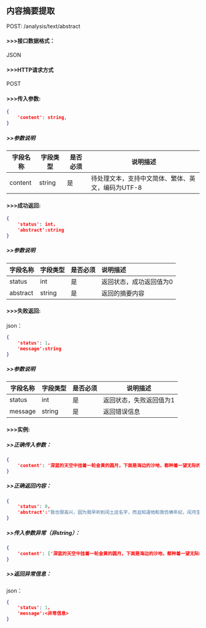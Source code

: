 ## 内容摘要提取

POST:  /analysis/text/abstract

#### >>>接口数据格式：

JSON

#### >>>HTTP请求方式

POST

#### >>>传入参数:

```json
{
	'content': string,
}
```

##### >>参数说明

| 字段名称 | 字段类型 | 是否必须 | 说明描述                                          |
| -------- | -------- | -------- | ------------------------------------------------- |
| content  | string   | 是       | 待处理文本，支持中文简体、繁体、英文，编码为UTF-8 |

#### >>>成功返回:

```json
{
	'status': int，    
    'abstract':string 	
}
```

##### >>参数说明

| 字段名称 | 字段类型 | 是否必须 | 说明描述                |
| -------- | -------- | -------- | :---------------------- |
| status   | int      | 是       | 返回状态，成功返回值为0 |
| abstract | string   | 是       | 返回的摘要内容          |

#### >>>失败返回:

json：

```json
{
	'status': 1，
    'message':string		
}
```

##### >>参数说明

| 字段名称 | 字段类型 | 是否必须 | 说明描述                |
| -------- | -------- | -------- | ----------------------- |
| status   | int      | 是       | 返回状态，失败返回值为1 |
| message  | string   | 是       | 返回错误信息            |

#### >>>实例:

##### >>正确传入参数：

```json
{
	'content': '深蓝的天空中挂着一轮金黄的圆月，下面是海边的沙地，都种着一望无际的碧绿的西瓜。其间有一个十一二岁的少年，项带银圈，手捏一柄钢叉，向一匹猹尽力地刺去。那猹却将身一扭，反从他的胯下逃走了。这少年便是闰土。我认识他时，也不过十多岁，离现在将有三十年了；那时我的父亲还在世，家景也好，我正是一个少爷。他便对父亲说，可以叫他的儿子闰土来管祭器的。我的父亲允许了；我也很高兴，因为我早听到闰土这名字，而且知道他和我仿佛年纪，闰月生的，五行缺土，所以他的父亲叫他闰土'
}
```

##### >>正确返回内容：

```json
{
	'status': 0，
    'abstract':"我也很高兴，因为我早听到闰土这名字，而且知道他和我仿佛年纪，闰月生的，五行缺土，所以他的父亲叫他闰土"				
}
```

##### >>传入参数异常（非string）：

```json
{
	'content': ['深蓝的天空中挂着一轮金黄的圆月，下面是海边的沙地，都种着一望无际的碧绿的西瓜。其间有一个十一二岁的少年，项带银圈，手捏一柄钢叉，向一匹猹尽力地刺去。那猹却将身一扭，反从他的胯下逃走了。这少年便是闰土。我认识他时，也不过十多岁，离现在将有三十年了']   
}
```

##### >>返回异常信息：

json：

```json
{
	'status': 1，
    'message':<异常信息> 		
}
```

##### 

